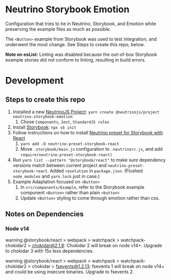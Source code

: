 # Neutrino Storybook Emotion

Configuration that tries to tie in Neutrino, Storybook, and Emotion while preserving the example files as much as possible.

The `<Button>` example from Storybook was used to test integration, and underwent the most change. See Steps to create this repo, below.

**Note on esList:** Linting was disabled because the out-of-box Storybook example stories did not conform to linting, resulting in build errors.


# Development

## Steps to create this repo

1. Installed a new [NeutrinoJS Project][1]: `yarn create @neutrinojs/project neutrino-storybook-emotion`
   1. Chose `Components`, `Jest`, `StandardJS rules`
2. Install [Storybook][2]: `npx sb init`
3. Follow instructions on how to install [Neutrino preset for Storybook with React][3]
   1. `yarn add -D neutrino-preset-storybook-react`
   2. Move `.storybook/main.js` configuration to `.neutrinorc.js`, and add `require(neutrino-preset-storybook-react)`
4. Run `yarn list --pattern "@storybook/react"` to make sure dependency versions match between current project and `neutrino-preset-storybook-react`. Added `resolution` in `package.json`. (Flushed `node_modules` and `yarn.lock` just in case.)
5. Example Adaptation focused on `<Button>`
   1. In `src/components/Example`, refer to the Storybook example component `<Button>` rather than plain `<button>`
   2. Update `<Button>` styling to come through emotion rather than css.




[1]: https://neutrinojs.org/packages/react-components/
[2]: https://storybook.js.org/docs/react/get-started/install
[3]: https://www.npmjs.com/package/neutrino-preset-storybook-react


## Notes on Dependencies

### Node v14


warning @storybook/react > webpack > watchpack > watchpack-chokidar2 > chokidar@2.1.8: Chokidar 2 will break on node v14+. Upgrade to chokidar 3 with 15x less dependencies.

warning @storybook/react > webpack > watchpack > watchpack-chokidar2 > chokidar > fsevents@1.2.13: fsevents 1 will break on node v14+ and could be using insecure binaries. Upgrade to fsevents 2.
